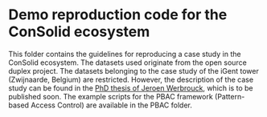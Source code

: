 # Demo reproduction code for the ConSolid ecosystem
This folder contains the guidelines for reproducing a case study in the ConSolid ecosystem. The datasets used originate from the open source duplex project. The datasets belonging to the case study of the iGent tower (Zwijnaarde, Belgium) are restricted. However, the description of the case study can be found in the [PhD thesis of Jeroen Werbrouck](), which is to be published soon. The example scripts for the PBAC framework (Pattern-based Access Control) are available in the PBAC folder.
